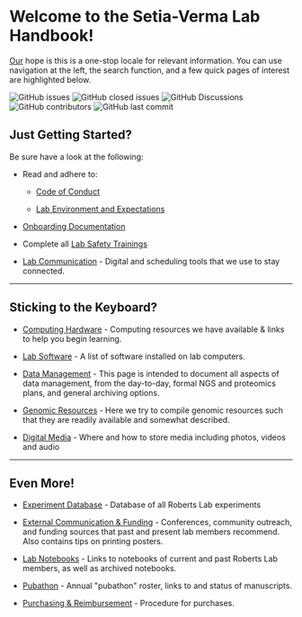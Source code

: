 # Welcome to the Setia-Verma Lab Handbook!

[Our](https://setia-vermalab.org/) hope is this is a one-stop locale for relevant information. You can use navigation at the left, the search function, and a few quick pages of interest are highlighted below.

![GitHub issues](https://img.shields.io/github/issues-raw/RobertsLab/resources)
![GitHub closed issues](https://img.shields.io/github/issues-closed-raw/RobertsLab/resources?color=%23FF0000)
![GitHub Discussions](https://img.shields.io/github/discussions/RobertsLab/resources)
![GitHub contributors](https://img.shields.io/github/contributors/RobertsLab/resources)
![GitHub last commit](https://img.shields.io/github/last-commit/RobertsLab/resources)


## Just Getting Started?

Be sure have a look at the following:

- Read and adhere to:

    - [Code of Conduct](Code-of-Conduct.md)

    - [Lab Environment and Expectations](Environment-and-Expectations.md)

- [Onboarding Documentation](Onboarding.md)

- Complete all [Lab Safety Trainings](Lab-Safety.md)

- [Lab Communication](Lab-Communication.md) - Digital and scheduling tools that we use to stay connected.

---

## Sticking to the Keyboard?

- [Computing Hardware](Computing-Hardware.md) - Computing resources we have available & links to help you begin learning.

- [Lab Software](Lab-Software.md) - A list of software installed on lab computers.

- [Data Management](Data-Management.md) - This page is intended to document all aspects of data management, from the day-to-day, formal NGS and proteomics plans, and general archiving options.

- [Genomic Resources](Genomic-Resources.md) - Here we try to compile genomic resources such that they are readily available and somewhat described.

- [Digital Media](Digital-Media.md) - Where and how to store media including photos, videos and audio


---

## Even More!

- [Experiment Database](Experiment-Database.md) - Database of all Roberts Lab experiments

- [External Communication & Funding](External-Communication-and-Funding.md) - Conferences, community outreach, and funding sources that past and present lab members recommend. Also contains tips on printing posters.

- [Lab Notebooks](Lab-Notebooks.md) - Links to notebooks of current and past Roberts Lab members, as well as archived notebooks.

- [Pubathon](Pubathon.md) - Annual "pubathon" roster, links to and status of manuscripts.

- [Purchasing & Reimbursement](Purchasing-and-Reimbursement.md) - Procedure for purchases.

